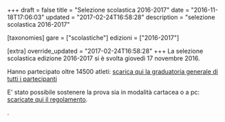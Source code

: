 +++
draft = false
title = "Selezione scolastica 2016-2017"
date = "2016-11-18T17:06:03"
updated = "2017-02-24T16:58:28"
description = "selezione scolastica 2016-2017"

[taxonomies]
gare = ["scolastiche"]
edizioni = ["2016-2017"]

[extra]
override_updated = "2017-02-24T16:58:28"
+++
La selezione scolastica edizione 2016-2017 si è svolta giovedì 17 novembre 2016.
<!-- more -->

Hanno partecipato oltre 14500 atleti: [scarica qui la graduatoria generale di tutti i partecipanti](/oldsite/125/Classifica_generale_scolastica2016_pubblicata.xlsx)

E' stato possibile sostenere la prova sia in modalità cartacea o a pc: [scaricate qui il regolamento](/oldsite/125/OII-RegSelScolastica_2016.pdf).

.
